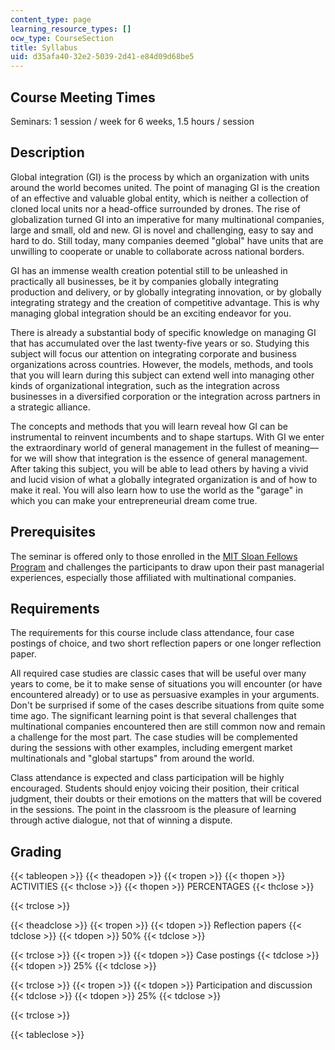 ```yaml
---
content_type: page
learning_resource_types: []
ocw_type: CourseSection
title: Syllabus
uid: d35afa40-32e2-5039-2d41-e84d09d68be5
---
```


Course Meeting Times
--------------------

Seminars: 1 session / week for 6 weeks, 1.5 hours / session

Description
-----------

Global integration (GI) is the process by which an organization with units around the world becomes united. The point of managing GI is the creation of an effective and valuable global entity, which is neither a collection of cloned local units nor a head-office surrounded by drones. The rise of globalization turned GI into an imperative for many multinational companies, large and small, old and new. GI is novel and challenging, easy to say and hard to do. Still today, many companies deemed "global" have units that are unwilling to cooperate or unable to collaborate across national borders.

GI has an immense wealth creation potential still to be unleashed in practically all businesses, be it by companies globally integrating production and delivery, or by globally integrating innovation, or by globally integrating strategy and the creation of competitive advantage. This is why managing global integration should be an exciting endeavor for you.

There is already a substantial body of specific knowledge on managing GI that has accumulated over the last twenty-five years or so. Studying this subject will focus our attention on integrating corporate and business organizations across countries. However, the models, methods, and tools that you will learn during this subject can extend well into managing other kinds of organizational integration, such as the integration across businesses in a diversified corporation or the integration across partners in a strategic alliance.

The concepts and methods that you will learn reveal how GI can be instrumental to reinvent incumbents and to shape startups. With GI we enter the extraordinary world of general management in the fullest of meaning—for we will show that integration is the essence of general management. After taking this subject, you will be able to lead others by having a vivid and lucid vision of what a globally integrated organization is and of how to make it real. You will also learn how to use the world as the "garage" in which you can make your entrepreneurial dream come true.

Prerequisites
-------------

The seminar is offered only to those enrolled in the [MIT Sloan Fellows Program](http://mitsloan.mit.edu/fellows/) and challenges the participants to draw upon their past managerial experiences, especially those affiliated with multinational companies.

Requirements
------------

The requirements for this course include class attendance, four case postings of choice, and two short reflection papers or one longer reflection paper.

All required case studies are classic cases that will be useful over many years to come, be it to make sense of situations you will encounter (or have encountered already) or to use as persuasive examples in your arguments. Don't be surprised if some of the cases describe situations from quite some time ago. The significant learning point is that several challenges that multinational companies encountered then are still common now and remain a challenge for the most part. The case studies will be complemented during the sessions with other examples, including emergent market multinationals and "global startups" from around the world.

Class attendance is expected and class participation will be highly encouraged. Students should enjoy voicing their position, their critical judgment, their doubts or their emotions on the matters that will be covered in the sessions. The point in the classroom is the pleasure of learning through active dialogue, not that of winning a dispute.

Grading
-------

{{< tableopen >}}
{{< theadopen >}}
{{< tropen >}}
{{< thopen >}}
ACTIVITIES
{{< thclose >}}
{{< thopen >}}
PERCENTAGES
{{< thclose >}}

{{< trclose >}}

{{< theadclose >}}
{{< tropen >}}
{{< tdopen >}}
Reflection papers
{{< tdclose >}}
{{< tdopen >}}
50%
{{< tdclose >}}

{{< trclose >}}
{{< tropen >}}
{{< tdopen >}}
Case postings
{{< tdclose >}}
{{< tdopen >}}
25%
{{< tdclose >}}

{{< trclose >}}
{{< tropen >}}
{{< tdopen >}}
Participation and discussion
{{< tdclose >}}
{{< tdopen >}}
25%
{{< tdclose >}}

{{< trclose >}}

{{< tableclose >}}